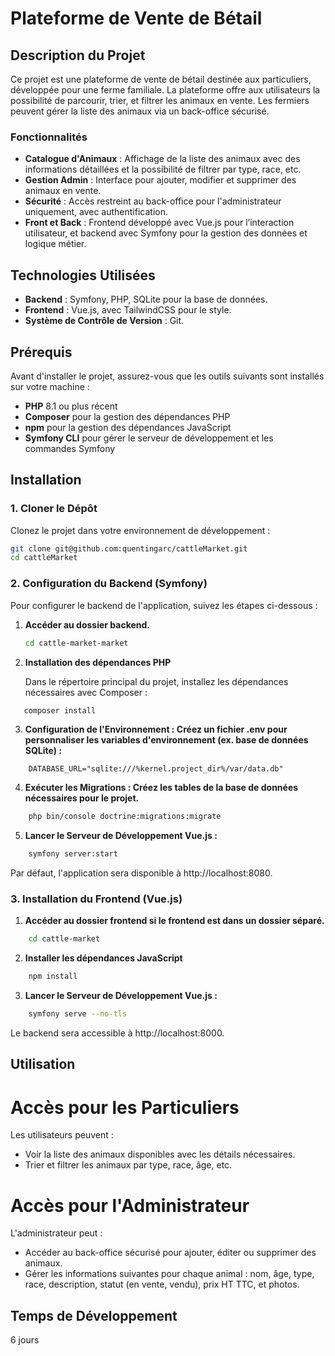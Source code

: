 # Plateforme de Vente de Bétail

## Description du Projet
Ce projet est une plateforme de vente de bétail destinée aux particuliers, développée pour une ferme familiale. La plateforme offre aux utilisateurs la possibilité de parcourir, trier, et filtrer les animaux en vente. Les fermiers peuvent gérer la liste des animaux via un back-office sécurisé.

### Fonctionnalités
- **Catalogue d'Animaux** : Affichage de la liste des animaux avec des informations détaillées et la possibilité de filtrer par type, race, etc.
- **Gestion Admin** : Interface pour ajouter, modifier et supprimer des animaux en vente.
- **Sécurité** : Accès restreint au back-office pour l'administrateur uniquement, avec authentification.
- **Front et Back** : Frontend développé avec Vue.js pour l’interaction utilisateur, et backend avec Symfony pour la gestion des données et logique métier.

## Technologies Utilisées
- **Backend** : Symfony, PHP, SQLite pour la base de données.
- **Frontend** : Vue.js, avec TailwindCSS pour le style.
- **Système de Contrôle de Version** : Git.

## Prérequis
Avant d'installer le projet, assurez-vous que les outils suivants sont installés sur votre machine :
- **PHP** 8.1 ou plus récent
- **Composer** pour la gestion des dépendances PHP
- **npm** pour la gestion des dépendances JavaScript
- **Symfony CLI** pour gérer le serveur de développement et les commandes Symfony

## Installation

### 1. Cloner le Dépôt

Clonez le projet dans votre environnement de développement :
```bash
git clone git@github.com:quentingarc/cattleMarket.git
cd cattleMarket
```

### 2. Configuration du Backend (Symfony)

Pour configurer le backend de l'application, suivez les étapes ci-dessous :

1. **Accéder au dossier backend.**

    ```bash
    cd cattle-market-market
    ```

2. **Installation des dépendances PHP**  

   Dans le répertoire principal du projet, installez les dépendances nécessaires avec Composer :
```bash
   composer install
   ```

3. **Configuration de l'Environnement : Créez un fichier .env pour personnaliser les variables d'environnement (ex. base de données SQLite) :**

```plaintext
    DATABASE_URL="sqlite:///%kernel.project_dir%/var/data.db"
```
4. **Exécuter les Migrations : Créez les tables de la base de données nécessaires pour le projet.**

```bash
    php bin/console doctrine:migrations:migrate
```

5. **Lancer le Serveur de Développement Vue.js :**
```bash
    symfony server:start
```

Par défaut, l'application sera disponible à http://localhost:8080.


### 3. Installation du Frontend (Vue.js)

1. **Accéder au dossier frontend si le frontend est dans un dossier séparé.**

```bash
    cd cattle-market
```
2. **Installer les dépendances JavaScript**

```bash
    npm install
```
3. **Lancer le Serveur de Développement Vue.js :**

```bash
    symfony serve --no-tls
```
Le backend sera accessible à http://localhost:8000.

## Utilisation

# Accès pour les Particuliers
Les utilisateurs peuvent :

- Voir la liste des animaux disponibles avec les détails nécessaires.
- Trier et filtrer les animaux par type, race, âge, etc.

# Accès pour l'Administrateur
L'administrateur peut :

- Accéder au back-office sécurisé pour ajouter, éditer ou supprimer des animaux.
- Gérer les informations suivantes pour chaque animal : nom, âge, type, race, description, statut (en vente, vendu), prix HT TTC, et photos.

## Temps de Développement

6 jours 


